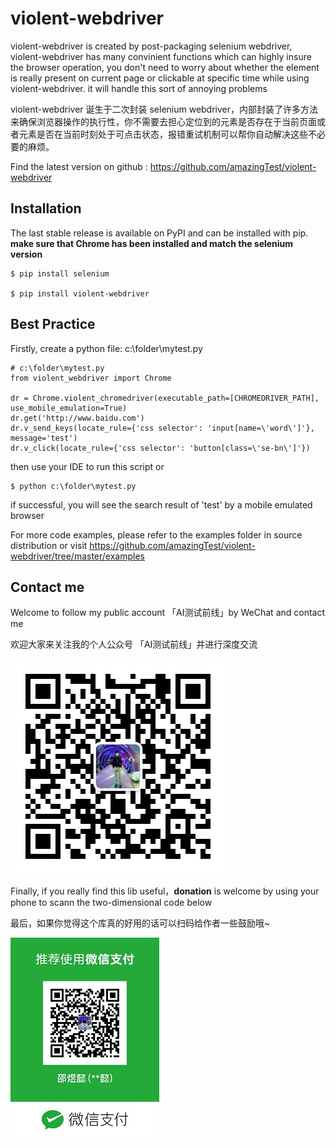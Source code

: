 # violent-webdriver

violent-webdriver is created by post-packaging selenium webdriver,  violent-webdriver has many convinient functions
which can highly insure the browser operation, you don't need to worry about whether the element is really present
on current page or clickable at specific time while using violent-webdriver. it will handle this sort
of annoying problems

violent-webdriver 诞生于二次封装 selenium webdriver，内部封装了许多方法来确保浏览器操作的执行性，你不需要去担心定位到的元素是否存在于当前页面或者元素是否在当前时刻处于可点击状态，报错重试机制可以帮你自动解决这些不必要的麻烦。


Find the latest version on github : https://github.com/amazingTest/violent-webdriver


## Installation
The last stable release is available on PyPI and can be installed with pip.
**make sure that Chrome has been installed and match the selenium version** 

    $ pip install selenium

    $ pip install violent-webdriver

## Best Practice
Firstly, create a python file: c:\folder\mytest.py

    # c:\folder\mytest.py
    from violent_webdriver import Chrome

    dr = Chrome.violent_chromedriver(executable_path=[CHROMEDRIVER_PATH], use_mobile_emulation=True)
    dr.get('http://www.baidu.com')
    dr.v_send_keys(locate_rule={'css selector': 'input[name=\'word\']'}, message='test')
    dr.v_click(locate_rule={'css selector': 'button[class=\'se-bn\']'})

then use your IDE to run this script or

    $ python c:\folder\mytest.py

if successful, you will see the search result of 'test' by a mobile emulated browser

For more code examples, please refer to the examples folder in source distribution or
visit https://github.com/amazingTest/violent-webdriver/tree/master/examples

## Contact me

Welcome to follow my public account 「AI测试前线」by WeChat and contact me 

欢迎大家来关注我的个人公众号 「AI测试前线」并进行深度交流

![image](https://github.com/amazingTest/violent-webdriver/blob/master/images/publicAcount.jpg)

Finally, if you really find this lib useful，**donation** is welcome by using your phone to scann the two-dimensional 
code below
 
最后，如果你觉得这个库真的好用的话可以扫码给作者一些鼓励哦~

![image](https://github.com/amazingTest/violent-webdriver/blob/master/images/wechatDonation.jpg)

